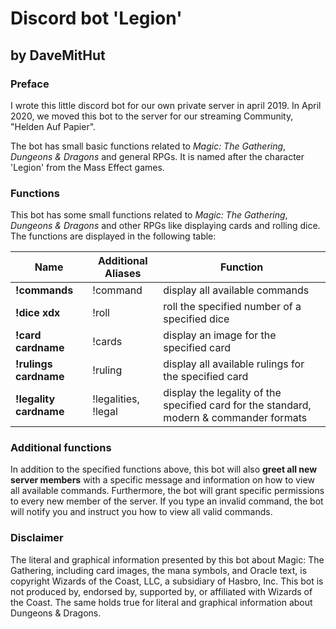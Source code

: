 # Discord bot 'Legion'
## by DaveMitHut

### Preface
I wrote this little discord bot for our own private server in april 2019.
In April 2020, we moved this bot to the server for our streaming Community,
"Helden Auf Papier".

The bot has small basic functions related to *Magic: The Gathering*, *Dungeons
& Dragons* and general RPGs. It is named after the character 'Legion' from the
Mass Effect games.

### Functions
This bot has some small functions related to *Magic: The Gathering*,
*Dungeons & Dragons* and other RPGs like displaying cards and rolling dice. The
functions are displayed in the following table:

**Name** | **Additional Aliases** | **Function**
---- | ----- | --------
**!commands** | !command | display all available commands
**!dice xdx** | !roll | roll the specified number of a specified dice
**!card cardname** | !cards | display an image for the specified card
**!rulings cardname** | !ruling | display all available rulings for the specified card
**!legality cardname** | !legalities, !legal | display the legality of the specified card for the standard, modern & commander formats

### Additional functions
In addition to the specified functions above, this bot will also **greet all new
server members** with a specific message and information on how to view all available
commands. Furthermore, the bot will grant specific permissions to every new member of
the server. If you type an invalid command, the bot will notify you and instruct you
how to view all valid commands.

### Disclaimer
The literal and graphical information presented by this bot about Magic: The Gathering,
including card images, the mana symbols, and Oracle text, is copyright Wizards of the Coast,
LLC, a subsidiary of Hasbro, Inc. This bot is not produced by, endorsed by, supported by,
or affiliated with Wizards of the Coast. The same holds true for literal and graphical
information about Dungeons & Dragons.

